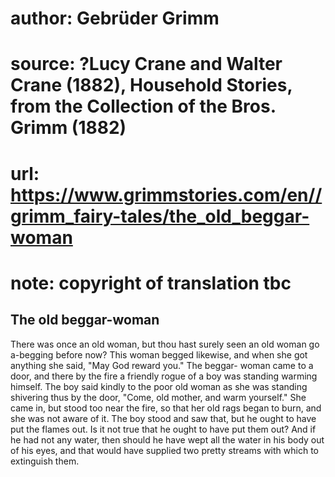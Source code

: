 # author: Gebrüder Grimm
# source: ?Lucy Crane and Walter Crane (1882), Household Stories, from the Collection of the Bros. Grimm (1882)
# url: https://www.grimmstories.com/en//grimm_fairy-tales/the_old_beggar-woman
# note: copyright of translation tbc

## The old beggar-woman 

There was once an old woman, but thou hast surely seen an old woman go
a-begging before now? This woman begged likewise, and when she got
anything she said, "May God reward you." The beggar- woman came to a
door, and there by the fire a friendly rogue of a boy was standing
warming himself. The boy said kindly to the poor old woman as she was
standing shivering thus by the door, "Come, old mother, and warm
yourself." She came in, but stood too near the fire, so that her old
rags began to burn, and she was not aware of it. The boy stood and saw
that, but he ought to have put the flames out. Is it not true that he
ought to have put them out? And if he had not any water, then should he
have wept all the water in his body out of his eyes, and that would have
supplied two pretty streams with which to extinguish them.
